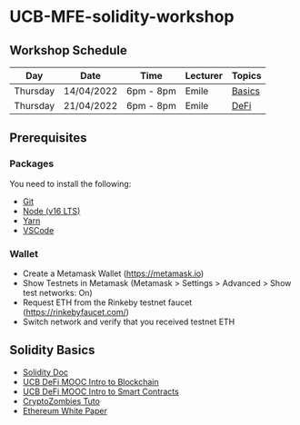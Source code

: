# UCB-MFE-solidity-workshop

## Workshop Schedule
| Day      | Date       | Time       | Lecturer | Topics            | 
| -------- | ---------- | ---------- | ----- | -------------------- |
| Thursday   | 14/04/2022  | 6pm - 8pm | Emile | [Basics](Part_1) |
| Thursday   | 21/04/2022  | 6pm - 8pm | Emile | [DeFi](Part_2) |

## Prerequisites

### Packages
 You need to install the following:
- [Git](https://git-scm.com/downloads)
- [Node (v16 LTS)](https://nodejs.org/en/download/)
- [Yarn](https://classic.yarnpkg.com/en/docs/install/#mac-stable)
- [VSCode](https://code.visualstudio.com/download)

### Wallet
- Create a Metamask Wallet (https://metamask.io)
- Show Testnets in Metamask (Metamask > Settings > Advanced > Show test networks: On)
- Request ETH from the Rinkeby testnet faucet (https://rinkebyfaucet.com/)
- Switch network and verify that you received testnet ETH


## Solidity Basics

- [Solidity Doc](https://docs.soliditylang.org)
- [UCB DeFi MOOC Intro to Blockchain](https://www.youtube.com/playlist?list=PLS01nW3RtgopFiRQiM-onPH38S0D2DU31)
- [UCB DeFi MOOC Intro to Smart Contracts](https://www.youtube.com/playlist?list=PLS01nW3RtgopgX7C17qwyCOS0pNsKayEE)
- [CryptoZombies Tuto](https://cryptozombies.io)
- [Ethereum White Paper](https://ethereum.org/en/whitepaper/)
